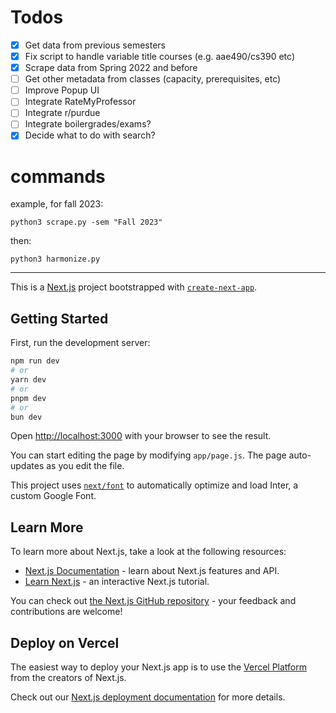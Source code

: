 
# Todos

- [x] Get data from previous semesters
- [x] Fix script to handle variable title courses (e.g. aae490/cs390 etc)
- [x] Scrape data from Spring 2022 and before
- [ ] Get other metadata from classes (capacity, prerequisites, etc)
- [ ] Improve Popup UI
- [ ] Integrate RateMyProfessor
- [ ] Integrate r/purdue
- [ ] Integrate boilergrades/exams?
- [x] Decide what to do with search?

# commands
example, for fall 2023:
```
python3 scrape.py -sem "Fall 2023"
```

then:

```
python3 harmonize.py
```


---
This is a [Next.js](https://nextjs.org/) project bootstrapped with [`create-next-app`](https://github.com/vercel/next.js/tree/canary/packages/create-next-app).

## Getting Started

First, run the development server:

```bash
npm run dev
# or
yarn dev
# or
pnpm dev
# or
bun dev
```

Open [http://localhost:3000](http://localhost:3000) with your browser to see the result.

You can start editing the page by modifying `app/page.js`. The page auto-updates as you edit the file.

This project uses [`next/font`](https://nextjs.org/docs/basic-features/font-optimization) to automatically optimize and load Inter, a custom Google Font.

## Learn More

To learn more about Next.js, take a look at the following resources:

- [Next.js Documentation](https://nextjs.org/docs) - learn about Next.js features and API.
- [Learn Next.js](https://nextjs.org/learn) - an interactive Next.js tutorial.

You can check out [the Next.js GitHub repository](https://github.com/vercel/next.js/) - your feedback and contributions are welcome!

## Deploy on Vercel

The easiest way to deploy your Next.js app is to use the [Vercel Platform](https://vercel.com/new?utm_medium=default-template&filter=next.js&utm_source=create-next-app&utm_campaign=create-next-app-readme) from the creators of Next.js.

Check out our [Next.js deployment documentation](https://nextjs.org/docs/deployment) for more details.

